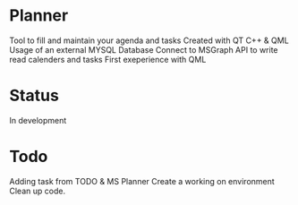 # Planner
Tool to fill and maintain your agenda and tasks
Created with QT C++ & QML
Usage of an external MYSQL Database
Connect to MSGraph API to write read calenders and tasks
First exeperience with QML

# Status
In development

# Todo
Adding task from TODO & MS Planner
Create a working on environment
Clean up code.
